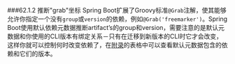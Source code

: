 ###62.1.2 推断"grab"坐标
Spring Boot扩展了Groovy标准`@Grab`注解，使其能够允许你指定一个没有`group`或`version`的依赖，例如`@Grab('freemarker')`。Spring Boot使用默认依赖元数据推断artifact’s的group和version，需要注意的是默认元数据和你使用的CLI版本有绑定关系－只有在迁移到新版本的CLI时它才会改变，这样你就可以控制何时改变依赖了，在[附录](https://docs.spring.io/spring-boot/docs/2.0.0.RELEASE/reference/htmlsingle/#appendix-dependency-versions)的表格中可以查看默认元数据包含的依赖和它们的版本。
